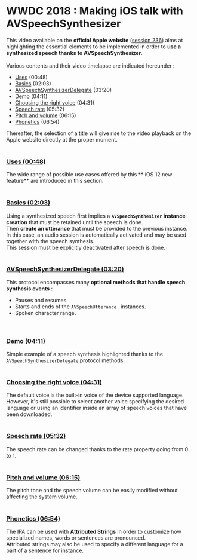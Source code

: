 # WWDC 2018 : Making iOS talk with AVSpeechSynthesizer

<script>$(document).ready(function () {
    setBreadcrumb([{"label":"iOS","url":"mobile-ios.html"},
                   {"label":"WWDC","url":"dev-ios-wwdc.html"},
                   {"label":"2018 - AVSpeechSynthesizer"}
	]);
    addSubMenu([
        {"label":"Design criteria","url":"criteria-ios.html"}, 
        {"label":"Developers guide","url":"dev-ios.html"},
        {"label":"VoiceOver","url":"voiceover.html"},
        {"label":"WWDC","url":"dev-ios-wwdc.html"},
        {"label":"Tests","url":"criteria-ios-test.html"}
    ]);
});</script>

<span data-menuitem="mobile-ios"></span>

This video available on the **official Apple website** ([session 236](https://developer.apple.com/videos/play/wwdc2018/236/)) aims at highlighting the essential elements to be implemented in order to **use a synthesized speech thanks to AVSpeechSynthesizer**.
</br><img style="max-width: 466px; height: auto;" alt="" src="./images/iOSdev/wwdc18-236.png" />
</br></br>Various contents and their video timelapse are indicated hereunder :

- [Uses](#Uses) (00:48)
- [Basics](#Basics) (02:03)
- [AVSpeechSynthesizerDelegate](#AVSpeechSynthesizerDelegate) (03:20)
- [Demo](#Demo) (04:11)
- [Choosing the right voice](#TheRightVoice) (04:31)
- [Speech rate](#SpeechRate) (05:32)
- [Pitch and volume](#PitchAndVolume) (06:15)
- [Phonetics](#IPA) (06:54)

Thereafter, the selection of a title will give rise to the video playback on the Apple website directly at the proper moment.
</br></br>
<a name="Uses"></a>
### [Uses (00:48)](https://developer.apple.com/videos/play/wwdc2018/236/?time=48)
The wide range of possible use cases offered by this ** iOS 12 new feature** are introduced in this section.
</br></br>
<a name="Basics"></a>
### [Basics (02:03)](https://developer.apple.com/videos/play/wwdc2018/236/?time=123)
Using a synthesized speech first implies a **`AVSpeechSynthesizer` instance creation** that must be retained until the speech is done.
</br><img style="max-width: 400px; height: auto;" alt="" src="./images/iOSdev/wwdc18-236-Basics_1.png" />
</br>Then **create an utterance** that must be provided to the previous instance.
</br><img style="max-width: 500px; height: auto;" alt="" src="./images/iOSdev/wwdc18-236-Basics_2.png" />
</br>In this case, an audio session is automatically activated and may be used together with the speech synthesis.
</br><img style="max-width: 850px; height: auto;" alt="" src="./images/iOSdev/wwdc18-236-Basics_3.png" />
</br>This session must be explicitly deactivated after speech is done.
</br></br>
<a name="AVSpeechSynthesizerDelegate"></a>
### [AVSpeechSynthesizerDelegate (03:20)](https://developer.apple.com/videos/play/wwdc2018/236/?time=200)
This protocol encompasses many **optional methods that handle speech synthesis events** :

- Pauses and resumes.
- Starts and ends of the `AVSpeechUtterance ` instances.
- Spoken character range.
</br><img style="max-width: 900px; height: auto;" alt="" src="./images/iOSdev/wwdc18-236-AVSpeechSynthesizerDelegate.png" />
</br></br>
<a name="Demo"></a>
### [Demo (04:11)](https://developer.apple.com/videos/play/wwdc2018/236/?time=251)
Simple example of a speech synthesis highlighted thanks to the `AVSpeechSynthesizerDelegate` protocol methods.
</br><img style="max-width: 230px; height: auto;" alt="" src="./images/iOSdev/wwdc18-236-Demo.png" />
</br></br>
<a name="TheRightVoice"></a>
### [Choosing the right voice (04:31)](https://developer.apple.com/videos/play/wwdc2018/236/?time=271)
The default voice is the built-in voice of the device supported language.
</br><img style="max-width: 1000px; height: auto;" alt="" src="./images/iOSdev/wwdc18-236-TheRightVoice_1.png" />
</br>However, it's still possible to select another voice specifying the desired language or using an identifier inside an array of speech voices that have been downloaded.
</br><img style="max-width: 800px; height: auto;" alt="" src="./images/iOSdev/wwdc18-236-TheRightVoice_2.png" />
</br></br>
<a name="SpeechRate"></a>
### [Speech rate (05:32)](https://developer.apple.com/videos/play/wwdc2018/236/?time=332)
The speech rate can be changed thanks to the rate property going from 0 to 1.
</br><img style="max-width: 530px; height: auto;" alt="" src="./images/iOSdev/wwdc18-236-SpeechRate.png" />
</br></br>
<a name="PitchAndVolume"></a>
### [Pitch and volume (06:15)](https://developer.apple.com/videos/play/wwdc2018/236/?time=375)
The pitch tone and the speech volume can be easily modified without affecting the system volume.
</br><img style="max-width: 720px; height: auto;" alt="" src="./images/iOSdev/wwdc18-236-PitchAndVolume.png" />
</br></br>
<a name="IPA"></a>
### [Phonetics (06:54)](https://developer.apple.com/videos/play/wwdc2018/236/?time=414)
The <abbr>IPA</abbr> can be used with **Attributed Strings** in order to customize how specialized names, words or sentences are pronounced.
</br><img style="max-width: 800px; height: auto;" alt="" src="./images/iOSdev/wwdc18-236-IPA.png" />
</br>Attributed strings may also be used to specify a different language for a part of a sentence for instance.
</br></br>


<!--  This file is part of a11y-guidelines | Our vision of mobile & web accessibility guidelines and best practices, with valid/invalid examples.
 Copyright (C) 2016  Orange SA
 See the Creative Commons Legal Code Attribution-ShareAlike 3.0 Unported License for more details (LICENSE file). -->